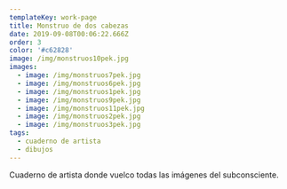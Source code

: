 ```yaml
---
templateKey: work-page
title: Monstruo de dos cabezas
date: 2019-09-08T00:06:22.666Z
order: 3
color: '#c62828'
image: /img/monstruos10pek.jpg
images:
  - image: /img/monstruos7pek.jpg
  - image: /img/monstruos6pek.jpg
  - image: /img/monstruos1pek.jpg
  - image: /img/monstruos9pek.jpg
  - image: /img/monstruos11pek.jpg
  - image: /img/monstruos2pek.jpg
  - image: /img/monstruos3pek.jpg
tags:
  - cuaderno de artista
  - dibujos
---
```

Cuaderno de artista donde vuelco todas las imágenes del subconsciente.
